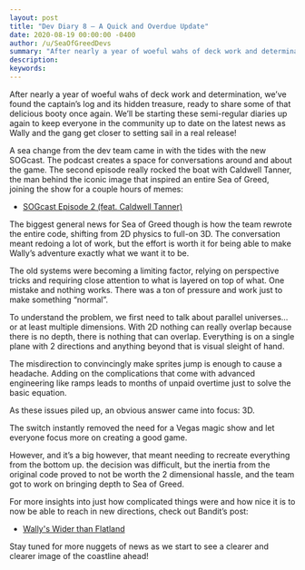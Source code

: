 ```yaml
---
layout: post
title: "Dev Diary 8 – A Quick and Overdue Update"
date: 2020-08-19 00:00:00 -0400
author: /u/SeaOfGreedDevs
summary: "After nearly a year of woeful wahs of deck work and determination, we’ve found the captain’s log and its hidden treasure, ready to share some of that delicious booty once again."
description:
keywords:
---
```


After nearly a year of woeful wahs of deck work and determination, we’ve found the captain’s log and its hidden treasure, ready to share some of that delicious booty once again. We’ll be starting these semi-regular diaries up again to keep everyone in the community up to date on the latest news as Wally and the gang get closer to setting sail in a real release!

A sea change from the dev team came in with the tides with the new SOGcast. The podcast creates a space for conversations around and about the game. The second episode really rocked the boat with Caldwell Tanner, the man behind the iconic image that inspired an entire Sea of Greed, joining the show for a couple hours of memes:

- [SOGcast Episode 2 (feat. Caldwell Tanner)](https://youtu.be/RB5oe3o2PPQ)

The biggest general news for Sea of Greed though is how the team rewrote the entire code, shifting from 2D physics to full-on 3D. The conversation meant redoing a lot of work, but the effort is worth it for being able to make Wally’s adventure exactly what we want it to be.

The old systems were becoming a limiting factor, relying on perspective tricks and requiring close attention to what is layered on top of what. One mistake and nothing works. There was a ton of pressure and work just to make something “normal”.

To understand the problem, we first need to talk about parallel universes… or at least multiple dimensions. With 2D nothing can really overlap because there is no depth, there is nothing that can overlap. Everything is on a single plane with 2 directions and anything beyond that is visual sleight of hand.

The misdirection to convincingly make sprites jump is enough to cause a headache. Adding on the complications that come with advanced engineering like ramps leads to months of unpaid overtime just to solve the basic equation.

As these issues piled up, an obvious answer came into focus: 3D.

The switch instantly removed the need for a Vegas magic show and let everyone focus more on creating a good game.

However, and it’s a big however, that meant needing to recreate everything from the bottom up. the decision was difficult, but the inertia from the original code proved to not be worth the 2 dimensional hassle, and the team got to work on bringing depth to Sea of Greed.

For more insights into just how complicated things were and how nice it is to now be able to reach in new directions, check out Bandit’s post:

- [Wally's Wider than Flatland](https://www.reddit.com/r/seaofgreed/comments/ic21ml/wallys_wider_than_flatland/)

Stay tuned for more nuggets of news as we start to see a clearer and clearer image of the coastline ahead!
